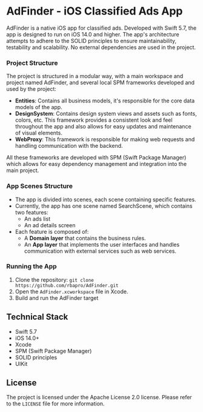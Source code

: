 # AdFinder - iOS Classified Ads App
AdFinder is a native iOS app for classified ads. Developed with Swift 5.7, the app is designed to run on iOS 14.0 and higher. The app's architecture attempts to adhere to the SOLID principles to ensure maintainability, testability and scalability. No external dependencies are used in the project.

### Project Structure
The project is structured in a modular way, with a main workspace and project named AdFinder, and several local SPM frameworks developed and used by the project:

- **Entities**: Contains all business models, it's responsible for the core data models of the app.
- **DesignSystem**: Contains design system views and assets such as fonts, colors, etc. This framework provides a consistent look and feel throughout the app and also allows for easy updates and maintenance of visual elements.
- **WebProxy**: This framework is responsible for making web requests and handling communication with the backend.

All these frameworks are developed with SPM (Swift Package Manager) which allows for easy dependency management and integration into the main project.

### App Scenes Structure
- The app is divided into scenes, each scene containing specific features.
- Currently, the app has one scene named SearchScene, which contains two features:
    - An ads list
    - An ad details screen
- Each feature is composed of:
    - A **Domain layer** that contains the business rules.
    - An **App layer** that implements the user interfaces and handles communication with external services such as web services.

### Running the App
1. Clone the repository: `git clone https://github.com/rbapro/AdFinder.git`
2. Open the `AdFinder.xcworkspace` file in Xcode.
3. Build and run the AdFinder target

## Technical Stack
- Swift 5.7
- iOS 14.0+
- Xcode
- SPM (Swift Package Manager)
- SOLID principles
- UIKit

## License
The project is licensed under the Apache License 2.0 license. Please refer to the `LICENSE` file for more information.
